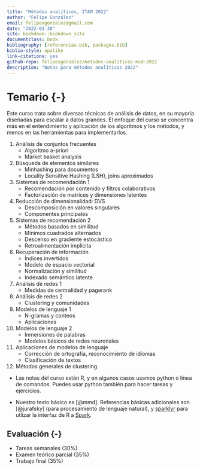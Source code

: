 ```yaml
--- 
title: "Métodos analíticos, ITAM 2022"
author: "Felipe González"
email: felipexgonzalez@gmail.com
date: "2022-03-30"
site: bookdown::bookdown_site
documentclass: book
bibliography: [referencias.bib, packages.bib]
biblio-style: apalike
link-citations: yes
github-repo: felipexgonzalez/metodos-analiticos-mcd-2022
description: "Notas para métodos analíticos 2022"
---
```


# Temario {-}

Este curso trata sobre diversas técnicas de análisis de datos, en su mayoría diseñadas
para escalar a datos grandes. El enfoque del curso se concentra más en el entendimiento y 
aplicación de los algoritmos y los métodos, y menos en las herramientas para implementarlos. 

1. Análisis de conjuntos frecuentes
    - Algoritmo a-priori
    - Market basket analysis
2. Búsqueda de elementos similares
    - Minhashing para documentos
    - Locality Sensitive Hashing (LSH), joins aproximados
3. Sistemas de recomendación 1
    - Recomendación por contenido y filtros colaborativos
    - Factorización de matrices y dimensiones latentes
4. Reducción de dimensionalidad: DVS
    - Descomposición en valores singulares
    - Componentes principales
5. Sistemas de recomendación 2
    - Métodos basados en similitud
    - Mínimos cuadrados alternados
    - Descenso en gradiente estocástico
    - Retroalimentación implícita
6. Recuperación de información
    - Índices invertidos
    - Modelo de espacio vectorial
    - Normalización y similitud
    - Indexado semántico latente
7. Análisis de redes 1
    - Medidas de centralidad y pagerank
8. Análisis de redes 2
    - Clustering y comunidades
9. Modelos de lenguaje 1
    - N-gramas y conteos
    - Aplicaciones
10. Modelos de lenguaje 2
    - Inmersiones de palabras
    - Modelos básicos de redes neuronales
11. Aplicaciones de modelos de lenguaje
    - Corrección de ortografía, reconocimiento de idiomas
    - Clasificación de textos
12. Métodos generales de clustering

- Las notas del curso están R, y en algunos casos usamos python o línea de comandos. Puedes usar python también para hacer tareas y ejercicios. 

- Nuestro texto básico es [@mmd]. Referencias básicas adicionales son
[@jurafsky] (para procesamiento de lenguaje natural), y [sparklyr](https://therinspark.com/) para
utlizar la interfaz de R a [Spark](https://spark.apache.org). 

## Evaluación {-}

- Tareas semanales (30%)
- Examen teórico parcial (35%)
- Trabajo final (35%)
